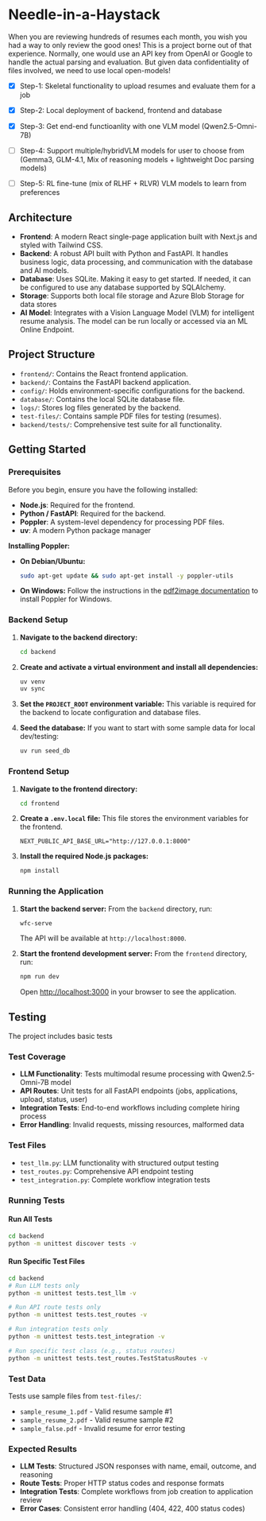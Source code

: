 # Needle-in-a-Haystack 

When you are reviewing hundreds of resumes each month, you wish you had a way to only review the good ones! This is a project borne out of that experience. Normally, one would use an API key from OpenAI or Google to handle the actual parsing and evaluation. But given data confidentiality of files involved, we need to use local open-models!


- [x] Step-1: Skeletal functionality to upload resumes and evaluate them for a job
- [x] Step-2: Local deployment of backend, frontend and database
- [x] Step-3: Get end-end functioanlity with one VLM model (Qwen2.5-Omni-7B)
- [ ] Step-4: Support multiple/hybridVLM models for user to choose from (Gemma3, GLM-4.1, Mix of reasoning models + lightweight Doc parsing models)
- [ ] Step-5: RL fine-tune (mix of RLHF + RLVR) VLM models to learn from preferences


## Architecture

- **Frontend**: A modern React single-page application built with Next.js and styled with Tailwind CSS. 
- **Backend**: A robust API built with Python and FastAPI. It handles business logic, data processing, and communication with the database and AI models.
- **Database**: Uses SQLite. Making it easy to get started. If needed, it can be configured to use any database supported by SQLAlchemy.
- **Storage**: Supports both local file storage and Azure Blob Storage for data stores
- **AI Model**: Integrates with a Vision Language Model (VLM) for intelligent resume analysis. The model can be run locally or accessed via an ML Online Endpoint.

## Project Structure

- `frontend/`: Contains the React frontend application.
- `backend/`: Contains the FastAPI backend application.
- `config/`: Holds environment-specific configurations for the backend.
- `database/`: Contains the local SQLite database file.
- `logs/`: Stores log files generated by the backend.
- `test-files/`: Contains sample PDF files for testing (resumes).
- `backend/tests/`: Comprehensive test suite for all functionality.

## Getting Started

### Prerequisites

Before you begin, ensure you have the following installed:

- **Node.js**: Required for the frontend.
- **Python / FastAPI**: Required for the backend.
- **Poppler**: A system-level dependency for processing PDF files.
- **uv**: A modern Python package manager 

**Installing Poppler:**
- **On Debian/Ubuntu:**
  ```bash
  sudo apt-get update && sudo apt-get install -y poppler-utils
  ```
- **On Windows:**
  Follow the instructions in the [pdf2image documentation](https://pypi.org/project/pdf2image/) to install Poppler for Windows.

### Backend Setup

1.  **Navigate to the backend directory:**
    ```bash
    cd backend
    ```

2.  **Create and activate a virtual environment and install all dependencies:**
    ```bash
    uv venv
    uv sync
    ```

3.  **Set the `PROJECT_ROOT` environment variable:**
    This variable is required for the backend to locate configuration and database files.

4.  **Seed the database:**
    If you want to start with some sample data for local dev/testing:
    ```bash
    uv run seed_db
    ```

### Frontend Setup

1.  **Navigate to the frontend directory:**
    ```bash
    cd frontend
    ```

2.  **Create a `.env.local` file:**
    This file stores the environment variables for the frontend.
    ```
    NEXT_PUBLIC_API_BASE_URL="http://127.0.0.1:8000"
    ```

3.  **Install the required Node.js packages:**
    ```bash
    npm install
    ```

### Running the Application

1.  **Start the backend server:**
    From the `backend` directory, run:
    ```bash
    wfc-serve
    ```
    The API will be available at `http://localhost:8000`.

2.  **Start the frontend development server:**
    From the `frontend` directory, run:
    ```bash
    npm run dev
    ```
    Open [http://localhost:3000](http://localhost:3000) in your browser to see the application.

## Testing

The project includes basic tests 

### Test Coverage
- **LLM Functionality**: Tests multimodal resume processing with Qwen2.5-Omni-7B model
- **API Routes**: Unit tests for all FastAPI endpoints (jobs, applications, upload, status, user)
- **Integration Tests**: End-to-end workflows including complete hiring process
- **Error Handling**: Invalid requests, missing resources, malformed data

### Test Files
- `test_llm.py`: LLM functionality with structured output testing
- `test_routes.py`: Comprehensive API endpoint testing  
- `test_integration.py`: Complete workflow integration tests

### Running Tests

#### Run All Tests
```bash
cd backend
python -m unittest discover tests -v
```

#### Run Specific Test Files
```bash
cd backend
# Run LLM tests only
python -m unittest tests.test_llm -v

# Run API route tests only  
python -m unittest tests.test_routes -v

# Run integration tests only
python -m unittest tests.test_integration -v

# Run specific test class (e.g., status routes)
python -m unittest tests.test_routes.TestStatusRoutes -v
```

### Test Data
Tests use sample files from `test-files/`:
- `sample_resume_1.pdf` - Valid resume sample #1
- `sample_resume_2.pdf` - Valid resume sample #2
- `sample_false.pdf` - Invalid resume for error testing

### Expected Results
- **LLM Tests**: Structured JSON responses with name, email, outcome, and reasoning
- **Route Tests**: Proper HTTP status codes and response formats
- **Integration Tests**: Complete workflows from job creation to application review
- **Error Cases**: Consistent error handling (404, 422, 400 status codes)
